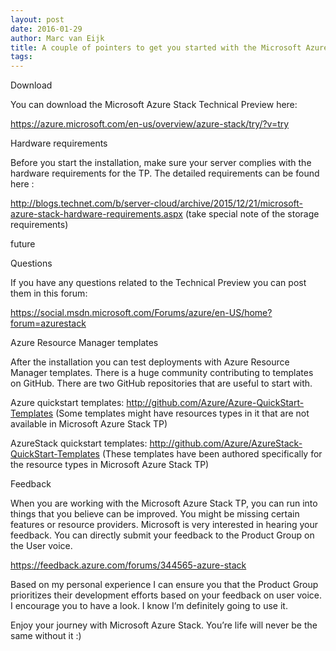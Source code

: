 ```yaml
---
layout: post
date: 2016-01-29
author: Marc van Eijk
title: A couple of pointers to get you started with the Microsoft Azure Stack Technical Preview
tags:
---
```

Download

You can download the Microsoft Azure Stack Technical Preview here:

https://azure.microsoft.com/en-us/overview/azure-stack/try/?v=try

Hardware requirements

Before you start the installation, make sure your server complies with the hardware requirements for the TP. The detailed requirements can be found here :

http://blogs.technet.com/b/server-cloud/archive/2015/12/21/microsoft-azure-stack-hardware-requirements.aspx (take special note of the storage requirements)

future

Questions

If you have any questions related to the Technical Preview you can post them in this forum:

https://social.msdn.microsoft.com/Forums/azure/en-US/home?forum=azurestack

Azure Resource Manager templates

After the installation you can test deployments with Azure Resource Manager templates. There is a huge community contributing to templates on GitHub. There are two GitHub repositories that are useful to start with.

Azure quickstart templates: http://github.com/Azure/Azure-QuickStart-Templates (Some templates might have resources types in it that are not available in Microsoft Azure Stack TP)

AzureStack quickstart templates: http://github.com/Azure/AzureStack-QuickStart-Templates (These templates have been authored specifically for the resource types in Microsoft Azure Stack TP)

Feedback

When you are working with the Microsoft Azure Stack TP, you can run into things that you believe can be improved. You might be missing certain features or resource providers. Microsoft is very interested in hearing your feedback. You can directly submit your feedback to the Product Group on the User voice.

https://feedback.azure.com/forums/344565-azure-stack

Based on my personal experience I can ensure you that the Product Group prioritizes their development efforts based on your feedback on user voice. I encourage you to have a look. I know I’m definitely going to use it.

Enjoy your journey with Microsoft Azure Stack. You’re life will never be the same without it :)
